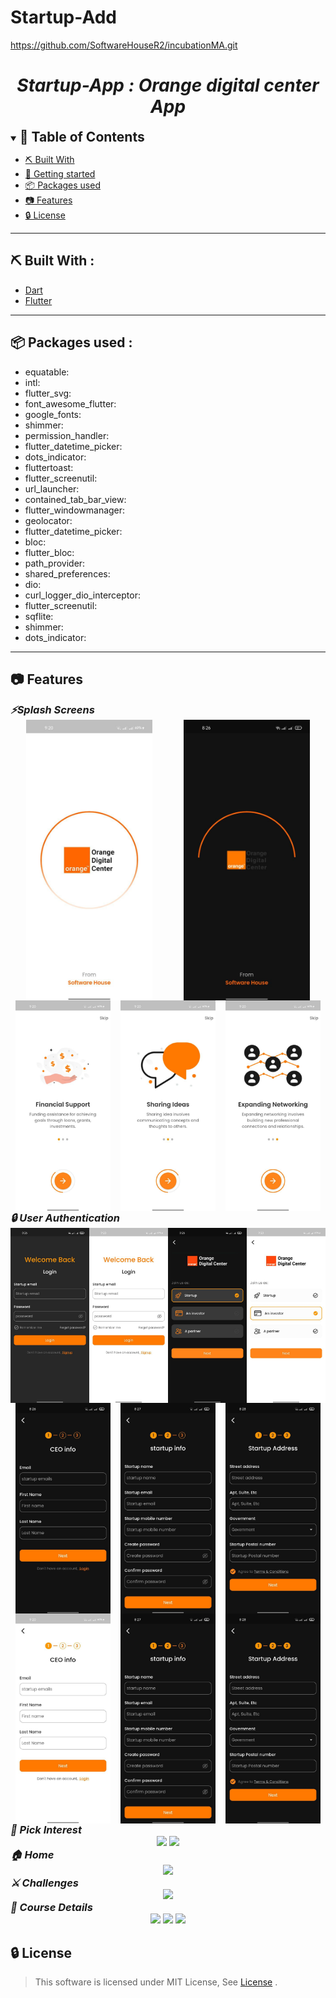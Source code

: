 # Startup-Add
https://github.com/SoftwareHouseR2/incubationMA.git


<div align="center">
    <h1 align='center'><i>Startup-App : Orange digital center App</i></h1>
</div>


<details open="open">
<summary>
<h2 style="display:inline">📝 Table of Contents</h2>
</summary>



- [⛏️ Built With](#built-with)
- [🏁 Getting started](#getting-started)
- [📦 Packages used](#packages-used)
- [📷 Features](#features)
- [🔒 License](#license)
</details>
<hr>
<h2 href="#built-with">⛏️ Built With : </h2>
 <ul>
    <li><a href="https://dart.dev/">Dart</a></li>
    <li><a href="https://flutter.dev/">Flutter</a></li>
 </ul>
<hr>


<h2 href="#packages-used">📦 Packages used : </h2>
 <ul>
    <li> equatable:</li>
   <li>intl:</li>
   <li>flutter_svg:</li>
   <li>font_awesome_flutter:</li>
   <li>google_fonts:</li>
   <li>shimmer:</li>
   <li>permission_handler:</li>
   <li>flutter_datetime_picker:</li>
   <li>dots_indicator:</li>
   <li>fluttertoast:</li>
   <li>flutter_screenutil:</li>
   <li>url_launcher:</li>
   <li>contained_tab_bar_view:</li>
   <li>flutter_windowmanager:</li>
   <li>geolocator:</li>
   <li>flutter_datetime_picker:</li>
   <li>bloc:</li>
   <li>flutter_bloc:</li>
   <li>path_provider:</li>
   <li>shared_preferences:</li>
   <li>dio:</li>
   <li>curl_logger_dio_interceptor:</li>
   <li>flutter_screenutil:</li>
   <li>sqflite:</li>
   <li>shimmer: </li>
   <li>dots_indicator:</li>
 </ul>
<hr>


## 📷 Features

<summary>
<h3 style="display:inline">
<strong><em>⚡️Splash Screens</em></strong></h3>
</summary>
<div align="center" style="display: flex; flex-wrap: wrap; justify-content: space-around;">
    <img src="./screenshots/Splash Screen OnBoarding/Splash Screen0.jpg"  style="width: 40%;">
     <img src="screenshots/Splash Screen OnBoarding/SplashScreen.jpg"  style="width: 40%;">
    <img src="screenshots/Splash Screen OnBoarding/onboard1.jpg" style="width: 30%;">
     <img src="screenshots/Splash Screen OnBoarding/onboard2.jpg" style="width: 30%;">
     <img src="screenshots/Splash Screen OnBoarding/onboard3.jpg" style="width: 30%;">
</div>

<summary>
<h3 style="display:inline">
<strong><em>🔒 User Authentication</em></strong></h3>
</summary>
<div align="center" style="display: flex; flex-wrap: wrap; justify-content: space-around;">
    <img src="screenshots/Auth/Login.jpg" style="width: 25%;">
    <img src="screenshots/Auth/startup-login.jpg" style="width: 25%;">
    <img src="screenshots/Auth/Signup As.jpg" style="width: 25%;">
     <img src="screenshots/Auth/signup-as.jpg" style="width: 25%;">
    <img src="screenshots/Auth/Signup1.jpg" style="width: 30%;">
    <img src="screenshots/Auth/Signup2.jpg" style="width: 30%;">
    <img src="screenshots/Auth/Signup3.jpg" style="width: 30%;">
    <img src="screenshots/Auth/signup-ceo.jpg" style="width: 30%;">
    <img src="screenshots/Auth/signup-startup.jpg" style="width: 30%;">
    <img src="screenshots/Auth/signup-startup3.jpg" style="width: 30%;">
</div>
<summary>
<h3 style="display:inline">
<strong><em>📌 Pick Interest</em></strong></h3>
</summary>
<div align="center">
   <img src="./screenshots/Pick interest/Interests1.png">
    <img src="./screenshots/Pick interest/Interests2.png">
</div>

<summary>
<h3 style="display:inline">
<strong><em>🏠 Home</em></strong></h3>
</summary>
<div align="center">
   <img src="./screenshots/home/Home.png">
</div>

<summary>
<h3 style="display:inline">
<strong><em>⚔️ Challenges </em></strong></h3>
</summary>
<div align="center">
   <img src="./screenshots/Challenges/ChallangeDetails.png">
</div>

<summary>
<h3 style="display:inline">
<strong><em>📖 Course Details </em></strong></h3>
</summary>
<div align="center">
   <img src="./screenshots/Course Details/CourseDetails1.png">
    <img src="./screenshots/Course Details/CourseDetails2.png">
    <img src="./screenshots/Course Details/CourseDetails3.png">
</div>

## 🔒 License <a name = "license"></a>

> This software is licensed under MIT License, See [License](https://github.com/CMP24-SWE-TEAM3/Backend/blob/main/LICENSE) .

